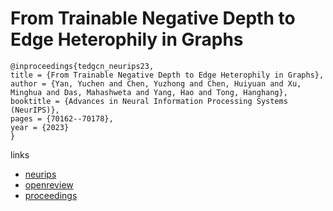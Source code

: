 # From Trainable Negative Depth to Edge Heterophily in Graphs

```
@inproceedings{tedgcn_neurips23,
title = {From Trainable Negative Depth to Edge Heterophily in Graphs},
author = {Yan, Yuchen and Chen, Yuzhong and Chen, Huiyuan and Xu, Minghua and Das, Mahashweta and Yang, Hao and Tong, Hanghang},
booktitle = {Advances in Neural Information Processing Systems (NeurIPS)},
pages = {70162--70178},
year = {2023}
}
```

links
- [neurips](https://nips.cc/Conferences/2023/Schedule?showEvent=70428)
- [openreview](https://openreview.net/forum?id=p8lowHbuv8)
- [proceedings](https://papers.nips.cc//paper_files/paper/2023/hash/de2d52c5cf2bea853ef39bb2e1535dde-Abstract-Conference.html)
